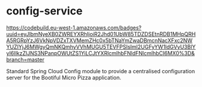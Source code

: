 # config-service

https://codebuild.eu-west-1.amazonaws.com/badges?uuid=eyJlbmNyeXB0ZWREYXRhIjoiR2Jhd01UbW85TDZDSEtnRDB1MHpQRHA5RGRpYzJ6VkNpVDZxTXVMemZHc0x5bTNaYmZwaDBmcnNacXFxc2NWYUZIYjJ6MWgyQmNKQmhyVVhMUGU5TEVFPSIsIml2UGFyYW1ldGVyU3BlYyI6IlkzZlJNS3NPanpOWUtZS1YiLCJtYXRlcmlhbFNldFNlcmlhbCI6MX0%3D&branch=master

Standard Spring Cloud Config module to provide a centralised configuration server for the Bootiful Micro Pizza application.
